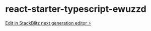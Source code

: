 # react-starter-typescript-ewuzzd

[Edit in StackBlitz next generation editor ⚡️](https://stackblitz.com/~/github.com/PhilipJohnBasile/react-starter-typescript-ewuzzd)